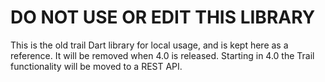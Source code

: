 # DO NOT USE OR EDIT THIS LIBRARY

This is the old trail Dart library for local usage, and is kept here as a reference. It will be removed when 4.0 is released. Starting in 4.0 the Trail functionality will be moved to a REST API.